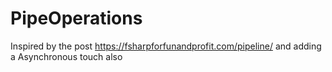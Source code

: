 # PipeOperations
Inspired by the post https://fsharpforfunandprofit.com/pipeline/ and adding a Asynchronous touch also
